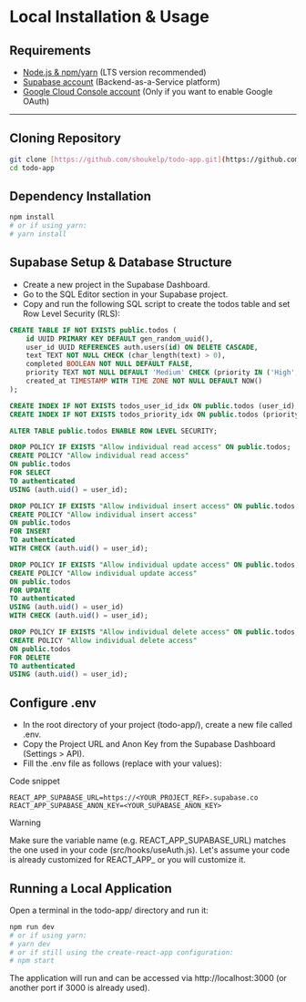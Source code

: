 # Local Installation & Usage

## Requirements

- [Node.js & npm/yarn](https://nodejs.org/) (LTS version recommended)
- [Supabase account](https://supabase.com/) (Backend-as-a-Service platform)
- [Google Cloud Console account](https://console.cloud.google.com/) (Only if you want to enable Google OAuth)

---

## Cloning Repository

```bash
git clone [https://github.com/shoukelp/todo-app.git](https://github.com/shoukelp/todo-app.git)
cd todo-app
``` 

## Dependency Installation

```bash
npm install
# or if using yarn:
# yarn install
```

## Supabase Setup & Database Structure

- Create a new project in the Supabase Dashboard.
- Go to the SQL Editor section in your Supabase project.
- Copy and run the following SQL script to create the todos table and set Row Level Security (RLS):
```SQL
CREATE TABLE IF NOT EXISTS public.todos (
    id UUID PRIMARY KEY DEFAULT gen_random_uuid(),
    user_id UUID REFERENCES auth.users(id) ON DELETE CASCADE, 
    text TEXT NOT NULL CHECK (char_length(text) > 0),
    completed BOOLEAN NOT NULL DEFAULT FALSE,
    priority TEXT NOT NULL DEFAULT 'Medium' CHECK (priority IN ('High', 'Medium', 'Low')),
    created_at TIMESTAMP WITH TIME ZONE NOT NULL DEFAULT NOW()
);

CREATE INDEX IF NOT EXISTS todos_user_id_idx ON public.todos (user_id);
CREATE INDEX IF NOT EXISTS todos_priority_idx ON public.todos (priority);

ALTER TABLE public.todos ENABLE ROW LEVEL SECURITY;

DROP POLICY IF EXISTS "Allow individual read access" ON public.todos;
CREATE POLICY "Allow individual read access"
ON public.todos
FOR SELECT
TO authenticated
USING (auth.uid() = user_id);

DROP POLICY IF EXISTS "Allow individual insert access" ON public.todos;
CREATE POLICY "Allow individual insert access"
ON public.todos
FOR INSERT
TO authenticated
WITH CHECK (auth.uid() = user_id);

DROP POLICY IF EXISTS "Allow individual update access" ON public.todos;
CREATE POLICY "Allow individual update access"
ON public.todos
FOR UPDATE
TO authenticated
USING (auth.uid() = user_id)
WITH CHECK (auth.uid() = user_id);

DROP POLICY IF EXISTS "Allow individual delete access" ON public.todos;
CREATE POLICY "Allow individual delete access"
ON public.todos
FOR DELETE
TO authenticated
USING (auth.uid() = user_id);
```

## Configure .env

- In the root directory of your project (todo-app/), create a new file called .env.
- Copy the Project URL and Anon Key from the Supabase Dashboard (Settings > API).
- Fill the .env file as follows (replace with your values):

Code snippet

```
REACT_APP_SUPABASE_URL=https://<YOUR_PROJECT_REF>.supabase.co
REACT_APP_SUPABASE_ANON_KEY=<YOUR_SUPABASE_ANON_KEY>
```

> [!Warning]
> Make sure the variable name (e.g. REACT_APP_SUPABASE_URL) matches the one used in your code (src/hooks/useAuth.js). Let's assume your code is already customized for REACT_APP_ or you will customize it.

## Running a Local Application

Open a terminal in the todo-app/ directory and run it:

```Bash
npm run dev
# or if using yarn:
# yarn dev
# or if still using the create-react-app configuration:
# npm start
```

The application will run and can be accessed via http://localhost:3000 (or another port if 3000 is already used).